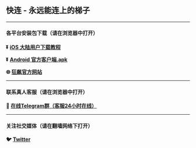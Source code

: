 ## 快连 - 永远能连上的梯子 #
- - - -
#### 各平台安装包下载（请在浏览器中打开）

**:arrow_double_down: [iOS 大陆用户下载教程](https://www.appid666.com)** 

**:arrow_double_down: [Android 官方客户端.apk](https:​/​/​91htp-1304660339.cos.ap-guangzhou.myqcloud.com/​default/​N56FQ8/​android/​Hurricane.apk)**

**:globe_with_meridians: [狂飙官方网站](https://91kbvpn.com)** 
- - - -
#### 联系真人客服（请在浏览器中打开）

**:speech_balloon: [在线Telegram群（客服24小时在线）](https://t.me/i91kbvpn)**

- - - -
#### 关注社交媒体（请在翻墙网络下打开）
**:bird: [Twitter](https://twitter.com/91kbvpn)** 

###
